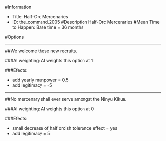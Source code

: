 #Information
 - Title: Half-Orc Mercenaries
 - ID: the_command.2005
#Description
Half-Orc Mercenaries
#Mean Time to Happen:
Base time = 36 months

#Options

___
##We welcome these new recruits.

###AI weighting:
AI weights this option at 1


###Efects:<ul><li>add yearly manpower = 0.5</li><li>add legitimacy = -5</li></ul>

___
##No mercenary shall ever serve amongst the Ninyu Kikun.

###AI weighting:
AI weights this option at 0


###Efects:<ul><li>small decrease of half orcish tolerance effect = yes</li><li>add legitimacy = 5</li></ul>
